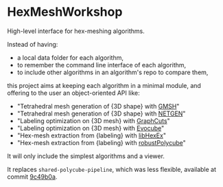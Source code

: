 # HexMeshWorkshop

High-level interface for hex-meshing algorithms.

Instead of having:
- a local data folder for each algorithm,
- to remember the command line interface of each algorithm,
- to include other algorithms in an algorithm's repo to compare them,

this project aims at keeping each algorithm in a minimal module, and offering to the user an object-oriented API like:

- "Tetrahedral mesh generation of {3D shape} with [GMSH](http://gmsh.info/)"
- "Tetrahedral mesh generation of {3D shape} with [NETGEN](https://sourceforge.net/projects/netgen-mesher/)"
- "Labeling optimization on {3D mesh} with [GraphCuts](https://github.com/mlivesu/GraphCuts)"
- "Labeling optimization on {3D mesh} with [Evocube](https://github.com/LIHPC-Computational-Geometry/evocube)"
- "Hex-mesh extraction from {labeling} with [libHexEx](https://www.graphics.rwth-aachen.de/software/libHexEx/)"
- "Hex-mesh extraction from {labeling} with [robustPolycube](https://github.com/fprotais/robustPolycube)"

It will only include the simplest algorithms and a viewer.

It replaces `shared-polycube-pipeline`, which was less flexible, available at commit [9c49b0a](https://github.com/LIHPC-Computational-Geometry/HexMeshWorkshop/tree/9c49b0a860a45d5ead9662dc8f259ca68b7718cb).